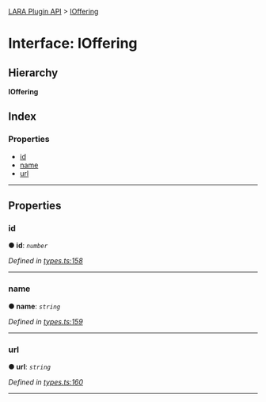 [LARA Plugin API](../README.md) > [IOffering](../interfaces/ioffering.md)

# Interface: IOffering

## Hierarchy

**IOffering**

## Index

### Properties

* [id](ioffering.md#id)
* [name](ioffering.md#name)
* [url](ioffering.md#url)

---

## Properties

<a id="id"></a>

###  id

**● id**: *`number`*

*Defined in [types.ts:158](../../../lara-typescript/src/plugin-api/types.ts#L158)*

___
<a id="name"></a>

###  name

**● name**: *`string`*

*Defined in [types.ts:159](../../../lara-typescript/src/plugin-api/types.ts#L159)*

___
<a id="url"></a>

###  url

**● url**: *`string`*

*Defined in [types.ts:160](../../../lara-typescript/src/plugin-api/types.ts#L160)*

___

